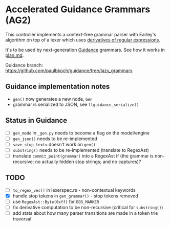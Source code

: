 # Accelerated Guidance Grammars (AG2)

This controller implements a context-free grammar parser with Earley's algorithm
on top of a lexer which uses [derivatives of regular expressions](../derivre/README.md).

It's to be used by next-generation [Guidance](https://github.com/guidance-ai/guidance) grammars.
See how it works in [plan.md](./plan.md).

Guidance branch: https://github.com/paulbkoch/guidance/tree/lazy_grammars

## Guidance implementation notes

- `gen()` now generates a new node, `Gen`
- grammar is serialized to JSON, see `llguidance_serialize()`

## Status in Guidance

- [ ] `gen_mode` in `_gen.py` needs to become a flag on the model/engine
- [ ] `gen_json()` needs to be re-implemented
- [ ] `save_stop_text=` doesn't work on `gen()`
- [ ] `substring()` needs to be re-implemented (translate to RegexAst)
- [ ] translate `commit_point(grammar)` into a RegexAst if
      (the grammar is non-recursive; 
      no actually hidden stop strings; 
      and no captures)?

## TODO

- [ ] `to_regex_vec()` in lexerspec.rs - non-contextual keywords
- [x] handle stop tokens in `gen_grammar()` - stop tokens removed
- [ ] use `RegexAst::Byte(0xff)` for `EOS_MARKER`
- [ ] fix derivative computation to be non-recursive (critical for `substring()`)
- [ ] add stats about how many parser transitions are made in a token trie traversal
